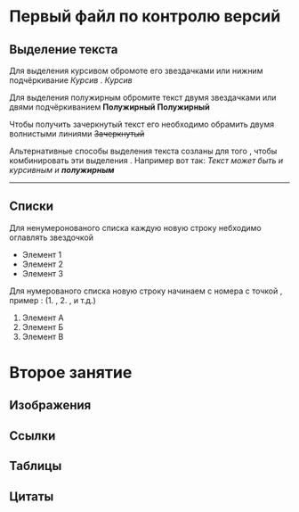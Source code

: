 #  Первый файл по контролю версий

## Выделение текста

Для выделения курсивом обромоте его звездачками или нижним подчёркивание *Курсив* . _Курсив_

Для выделения полужирным обромите текст двумя звездачками или двями подчёркиванием
**Полужирный** __Полужирный__

Чтобы получить зачеркнутый текст его необходимо обрамить двумя волнистыми линиями
~~Зачеркнутый~~

Альтернативные способы выделения текста созланы для того , чтобы комбинировать эти выделения . Например вот так: _Текст может быть и курсивным и **полужирным**_

***

## Списки

Для ненумеронованого списка каждую новую строку небходимо оглавлять звездочкой 

* Элемент 1
* Элемент 2 
* Элемент 3

Для нумерованого списка новую строку начинаем с номера с точкой , пример : (1. , 2. , и т.д.)

1. Элемент А
2. Элемент Б
3. Элемент В

# Второе занятие 

## Изображения

## Ссылки

## Таблицы

## Цитаты